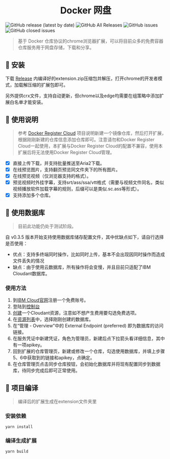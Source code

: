 <h1 align="center">Docker 网盘</h1>
<p>
  <img alt="GitHub release (latest by date)" src="https://img.shields.io/github/v/release/gamekingv/docker-drive">
  <img alt="GitHub All Releases" src="https://img.shields.io/github/downloads/gamekingv/docker-drive/total">
  <img alt="GitHub issues" src="https://img.shields.io/github/issues/gamekingv/docker-drive">
  <img alt="GitHub closed issues" src="https://img.shields.io/github/issues-closed/gamekingv/docker-drive">
</p>

> 基于 Docker 仓库协议的chrome浏览器扩展，可以将目前众多的免费容器仓库服务用于网盘存储，下载和分享。

## :rocket: 安装
下载 [Release](https://github.com/gamekingv/docker-drive/releases) 内编译好的extension.zip压缩包并解压，打开chrome的开发者模式，加载解压缩的扩展包即可。

另外提供crx文件，支持自动更新，但chrome以及edge均需要在组策略中添加扩展白名单才能安装。

## :dart: 使用说明

> 参考 [Docker Register Cloud](https://github.com/xausky/DockerRegisterCloud) 项目说明新建一个镜像仓库，然后打开扩展，根据刚刚新建的仓库信息添加仓库即可。注意请勿和Docker Register Cloud一起使用，本扩展与Docker Register Cloud的配置不兼容，使用本扩展后将无法使用Docker Register Cloud管理。
* [x] 直接上传下载，并支持批量推送至Aria2下载。
* [x] 在线预览图片，支持翻页预览同文件夹下的所有图片。
* [x] 在线预览视频（仅浏览器支持的格式）。
* [x] 预览视频时外挂字幕，支持srt/ass/ssa/vtt格式（需要与视频文件同名，类似视频播放软件加载字幕的规则，后缀可以是类似.sc.ass等形式）。
* [x] 支持添加多个仓库。

## :bank: 使用数据库
> 目前此功能仍处于测试阶段。
> 
自 v0.3.5 版本开始支持使用数据库储存配置文件，其中优缺点如下，请自行选择是否使用：
* 优点：支持多终端同时操作，比如同时上传，基本不会出现因同时操作而造成文件丢失的情况
* 缺点：由于使用云数据库，所有操作将会变慢，并且目前只适配了IBM Cloudant数据库。
### 使用方法
1. 到[IBM Cloud官网](https://www.ibm.com/cn-zh/cloud/free)注册一个免费账号。
2. 登陆到[控制台](https://cloud.ibm.com/)
3. [创建](https://cloud.ibm.com/catalog/services/cloudant)一个Cloudant资源，注意如不想产生费用要勾选免费选项。
4. 在[资源列表](https://cloud.ibm.com/resources)中，选择刚刚创建的数据库。
5. 在“管理 - Overview”中的 External Endpoint (preferred) 即为数据库的访问链接。
6. 在服务凭证中新建凭证，角色为管理员，新建后点下拉箭头看详细信息，其中有一项apikey。
7. 回到扩展的仓库管理页，新建或修改一个仓库，勾选使用数据库，并填上步骤5、6中获取到的链接和apikey，点确定。
8. 在仓库管理页点击同步仓库按钮，会初始化数据库并将现有配置同步到数据库，待同步完成后即可正常使用。

## :dvd: 项目编译

> 编译后的扩展生成在extension文件夹里

### 安装依赖
```
yarn install
```

### 编译生成扩展
```
yarn build
```
